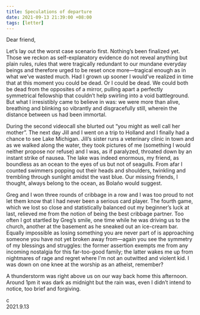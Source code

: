 ```yaml
---
title: Speculations of departure
date: 2021-09-13 21:39:00 +08:00
tags: [letter]
---
```



Dear friend,


Let’s lay out the worst case scenario first. Nothing’s been finalized yet. Those we reckon as self-explanatory evidence do not reveal anything but plain rules, rules that were tragically redundant to our mundane everyday beings and therefore urged to be reset once more—tragical enough as in what we’ve wasted much. Had I grown up sooner I would’ve realized in time that at this moment you could be dead. Or I could be dead. We could both be dead from the opposites of a mirror, pulling apart a perfectly symmetrical fellowship that couldn’t help swirling into a void battleground. But what I irresistibly came to believe in was: we were more than alive, breathing and blinking so vibrantly and disgracefully still, wherein the distance between us had been immortal.

During the second videocall she blurted out “you might as well call her mother”. The next day Jill and I went on a trip to Holland and I finally had a chance to see Lake Michigan. Jill’s sister runs a veterinary clinic in town and as we walked along the water, they took pictures of me (something I would neither propose nor refuse) and I was, as if paralyzed, throated down by an instant strike of nausea. The lake was indeed enormous, my friend, as boundless as an ocean to the eyes of us but not of seagulls. From afar I counted swimmers popping out their heads and shoulders, twinkling and trembling through sunlight amidst the vast blue. Our missing friends, I thought, always belong to the ocean, as Bolaño would suggest.

Greg and I won three rounds of cribbage in a row and I was too proud to not let them know that I had never been a serious card player. The fourth game, which we lost so close and statistically balanced out my beginner’s luck at last, relieved me from the notion of being the best cribbage partner. Too often I got startled by Greg’s smile, one time while he was driving us to the church, another at the basement as he sneaked out an ice-cream bar. Equally impossible as losing something you are never part of is approaching someone you have not yet broken away from—again you see the symmetry of my blessings and struggles: the former assertion exempts me from any incoming nostalgia for this far-too-good family; the latter wakes me up from nightmares of rage and regret where I'm not an outwitted and violent kid. I was down on one knee at the worship as an atheist, remember?

A thunderstorm was right above us on our way back home this afternoon. Around 1pm it was dark as midnight but the rain was, even I didn’t intend to notice, too brief and forgiving.


c  
2021.9.13

